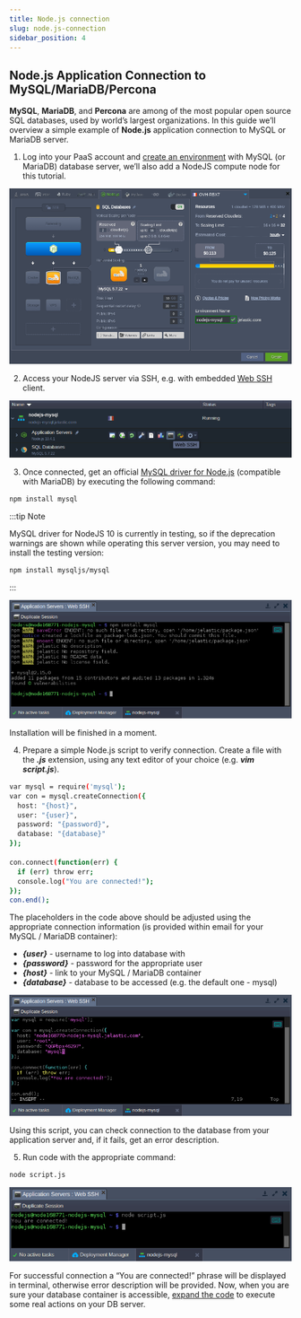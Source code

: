 ```yaml
---
title: Node.js connection
slug: node.js-connection
sidebar_position: 4
---
```


## Node.js Application Connection to MySQL/MariaDB/Percona

**MySQL**, **MariaDB**, and **Percona** are among of the most popular open source SQL databases, used by world’s largest organizations. In this guide we’ll overview a simple example of **Node.js** application connection to MySQL or MariaDB server.

1. Log into your PaaS account and [create an environment](/docs/environment-management/setting-up-environment) with MySQL (or MariaDB) database server, we’ll also add a NodeJS compute node for this tutorial.

<div style={{
    display:'flex',
    justifyContent: 'center',
    margin: '0 0 1rem 0'
}}>

![Locale Dropdown](./img/Node.jsConnection/01-create-nodejs-mysql-environment.png)

</div>

2. Access your NodeJS server via SSH, e.g. with embedded [Web SSH](http://localhost:3000/docs/deployment-tools/ssh/ssh-access/web-ssh#ssh-access-via-web-browser) client.

<div style={{
    display:'flex',
    justifyContent: 'center',
    margin: '0 0 1rem 0'
}}>

![Locale Dropdown](./img/Node.jsConnection/02-nodejs-web-ssh-button.png)

</div>

3. Once connected, get an official [MySQL driver for Node.js](https://www.npmjs.com/package/mysql) (compatible with MariaDB) by executing the following command:

```bash
npm install mysql
```

:::tip Note

MySQL driver for NodeJS 10 is currently in testing, so if the deprecation warnings are shown while operating this server version, you may need to install the testing version:

```bash
npm install mysqljs/mysql
```

:::

<div style={{
    display:'flex',
    justifyContent: 'center',
    margin: '0 0 1rem 0'
}}>

![Locale Dropdown](./img/Node.jsConnection/03-nodejs-install-mysql-connector.png)

</div>

Installation will be finished in a moment.

4. Prepare a simple Node.js script to verify connection. Create a file with the **_.js_** extension, using any text editor of your choice (e.g. **_vim script.js_**).

```bash
var mysql = require('mysql');
var con = mysql.createConnection({
  host: "{host}",
  user: "{user}",
  password: "{password}",
  database: "{database}"
});

con.connect(function(err) {
  if (err) throw err;
  console.log("You are connected!");
});
con.end();
```

The placeholders in the code above should be adjusted using the appropriate connection information (is provided within email for your MySQL / MariaDB container):

- **_{user}_** - username to log into database with
- **_{password}_** - password for the appropriate user
- **_{host}_** - link to your MySQL / MariaDB container
- **_{database}_** - database to be accessed (e.g. the default one - mysql)

<div style={{
    display:'flex',
    justifyContent: 'center',
    margin: '0 0 1rem 0'
}}>

![Locale Dropdown](./img/Node.jsConnection/04-nodejs-mysql-connection-code.png)

</div>

Using this script, you can check connection to the database from your application server and, if it fails, get an error description.

5. Run code with the appropriate command:

```bash
node script.js
```

<div style={{
    display:'flex',
    justifyContent: 'center',
    margin: '0 0 1rem 0'
}}>

![Locale Dropdown](./img/Node.jsConnection/05-nodejs-mysql-connection-test.png)

</div>

For successful connection a “You are connected!” phrase will be displayed in terminal, otherwise error description will be provided. Now, when you are sure your database container is accessible, [expand the code](https://www.npmjs.com/package/mysql) to execute some real actions on your DB server.

